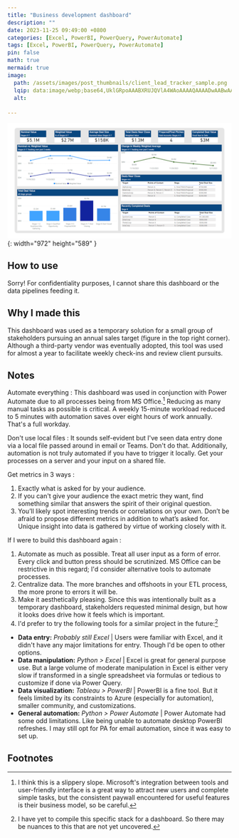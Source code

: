 ```yaml
---
title: "Business development dashboard"
description: ""
date: 2023-11-25 09:49:00 +0800
categories: [Excel, PowerBI, PowerQuery, PowerAutomate]
tags: [Excel, PowerBI, PowerQuery, PowerAutomate]
pin: false
math: true
mermaid: true
image:
  path: /assets/images/post_thumbnails/client_lead_tracker_sample.png
  lqip: data:image/webp;base64,UklGRpoAAABXRUJQVlA4WAoAAAAQAAAADwAABwAAQUxQSDIAAAARL0AmbZurmr57yyIiqE8oiG0bejIYEQTgqiDA9vqnsUSI6H+oAERp2HZ65qP/VIAWAFZQOCBCAAAA8AEAnQEqEAAIAAVAfCWkAALp8sF8rgRgAP7o9FDvMCkMde9PK7euH5M1m6VWoDXf2FkP3BqV0ZYbO6NA/VFIAAAA
  alt: 

---
```

![Desktop View](/assets/images/post_thumbnails/client_lead_tracker_sample.png){: width="972" height="589" }

## How to use

Sorry! For confidentiality purposes, I cannot share this dashboard or the data pipelines feeding it.


## Why I made this

This dashboard was used as a temporary solution for a small group of stakeholders pursuing an annual sales target (figure in the top right corner). Although a third-party vendor was eventually adopted, this tool was used for almost a year to facilitate weekly check-ins and review client pursuits.


## Notes
Automate everything
: This dashboard was used in conjunction with Power Automate due to all processes being from MS Office.[^footnote] Reducing as many manual tasks as possible is critical. A weekly 15-minute workload reduced to 5 minutes with automation saves over eight hours of work annually. That's a full workday.


Don't use local files
: It sounds self-evident but I've seen data entry done via a local file passed around in email or Teams. Don't do that. Additionally, automation is not truly automated if you have to trigger it locally. Get your processes on a server and your input on a shared file.


Get metrics in 3 ways
: 
1. Exactly what is asked for by your audience.
2. If you can't give your audience the exact metric they want, find something similar that answers the spirit of their original question.
3. You’ll likely spot interesting trends or correlations on your own. Don’t be afraid to propose different metrics in addition to what’s asked for. Unique insight into data is gathered by virtue of working closely with it.


If I were to build this dashboard again
: 
1. Automate as much as possible. Treat all user input as a form of error. Every click and button press should be scrutinized. MS Office can be restrictive in this regard; I'd consider alternative tools to automate processes.
2. Centralize data. The more branches and offshoots in your ETL process, the more prone to errors it will be.
3. Make it aesthetically pleasing. Since this was intentionally built as a temporary dashboard, stakeholders requested minimal design, but how it looks does drive how it feels which is important.
4. I'd prefer to try the following tools for a similar project in the future:[^fn2]
- **Data entry:** *Probably still Excel* \| Users were familiar with Excel, and it didn't have any major limitations for entry. Though I'd be open to other options.
- **Data manipulation:** *Python > Excel* \| Excel is great for general purpose use. But a large volume of moderate manipulation in Excel is either very slow if transformed in a single spreadsheet via formulas or tedious to customize if done via Power Query.
- **Data visualization:** *Tableau > PowerBI* \| PowerBI is a fine tool. But it feels limited by its constraints to Azure (especially for automation), smaller community, and customizations.
- **General automation:** *Python > Power Automate* \| Power Automate had some odd limitations. Like being unable to automate desktop PowerBI refreshes. I may still opt for PA for email automation, since it was easy to set up.
  

## Footnotes
[^footnote]: I think this is a slippery slope. Microsoft's integration between tools and user-friendly interface is a great way to attract new users and complete simple tasks, but the consistent paywall encountered for useful features is their business model, so be careful.
[^fn2]: I have yet to compile this specific stack for a dashboard. So there may be nuances to this that are not yet uncovered.

